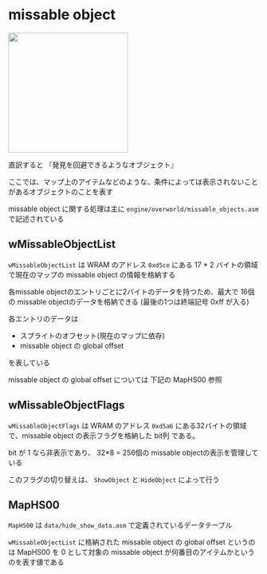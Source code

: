 # missable object

<img src="https://imgur.com/Hu3P0u7.png" width="240px">

直訳すると 『発見を回避できるようなオブジェクト』 

ここでは、マップ上のアイテムなどのような、条件によっては表示されないことがあるオブジェクトのことを表す

missable object に関する処理は主に `engine/overworld/missable_objects.asm` で記述されている

## wMissableObjectList

`wMissableObjectList` は WRAM のアドレス `0xd5ce` にある 17 * 2 バイトの領域で現在のマップの missable object の情報を格納する  

各missable objectのエントリごとに2バイトのデータを持つため、最大で 16個の missable objectのデータを格納できる (最後の1つは終端記号 0xff が入る)

各エントリのデータは

- スプライトのオフセット(現在のマップに依存)  
- missable object の global offset 

を表している

missable object の global offset については 下記の MapHS00 参照

## wMissableObjectFlags

`wMissableObjectFlags` は WRAM のアドレス `0xd5a6` にある32バイトの領域で、missable object の表示フラグを格納した bit列 である。

bit が 1 なら非表示であり、 32*8 = 256個の missable objectの表示を管理している

このフラグの切り替えは、 `ShowObject` と `HideObject` によって行う

## MapHS00

`MapHS00` は `data/hide_show_data.asm` で定義されているデータテーブル

`wMissableObjectList` に格納された missable object の global offset というのは MapHS00 を 0 として対象の missable object が何番目のアイテムかというのを表す値である 
